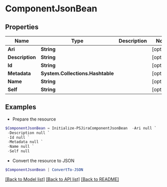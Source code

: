 # ComponentJsonBean
## Properties

Name | Type | Description | Notes
------------ | ------------- | ------------- | -------------
**Ari** | **String** |  | [optional] 
**Description** | **String** |  | [optional] 
**Id** | **String** |  | [optional] 
**Metadata** | **System.Collections.Hashtable** |  | [optional] 
**Name** | **String** |  | [optional] 
**Self** | **String** |  | [optional] 

## Examples

- Prepare the resource
```powershell
$ComponentJsonBean = Initialize-PSJiraComponentJsonBean  -Ari null `
 -Description null `
 -Id null `
 -Metadata null `
 -Name null `
 -Self null
```

- Convert the resource to JSON
```powershell
$ComponentJsonBean | ConvertTo-JSON
```

[[Back to Model list]](../README.md#documentation-for-models) [[Back to API list]](../README.md#documentation-for-api-endpoints) [[Back to README]](../README.md)

